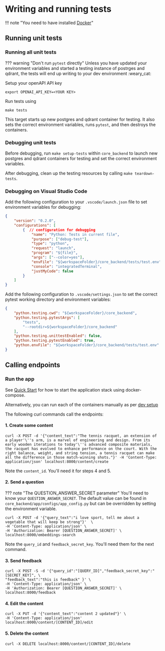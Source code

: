 # Writing and running tests

!!! note "You need to have installed [Docker](https://docs.docker.com/get-docker/)"

## Running unit tests

### Running all unit tests

??? warning "Don't run `pytest` directly"
    Unless you have updated your environment variables and started a testing instance
    of postrges and qdrant, the tests will end up writing to your dev environment :weary_cat:

Setup your openAPI API key

    export OPENAI_API_KEY=<YOUR KEY>

Run tests using

    make tests

This target starts up new postgres and qdrant container for testing. It also sets the
correct environment variables, runs `pytest`, and then destroys the containers.

### Debugging unit tests

Before debugging, run `make setup-tests` within `core_backend` to launch new postgres and
qdrant containers for testing and set the correct environment variables.

After debugging, clean up the testing resources by calling `make teardown-tests`.

### Debugging on Visual Studio Code

Add the following configuration to your `.vscode/launch.json` file to set environment
variables for debugging:

```json
{
    "version": "0.2.0",
    "configurations": [
        {  // configuration for debugging
            "name": "Python: Tests in current file",
            "purpose": ["debug-test"],
            "type": "python",
            "request": "launch",
            "program": "${file}",
            "args": ["--color=yes"],
            "envFile": "${workspaceFolder}/core_backend/tests/test.env",
            "console": "integratedTerminal",
            "justMyCode": false
        }
    ]
}
```

Add the following configuration to `.vscode/settings.json` to set the correct pytest
working directory and environment variables:

```json
{
    "python.testing.cwd": "${workspaceFolder}/core_backend",
    "python.testing.pytestArgs": [
        "tests",
        "--rootdir=${workspaceFolder}/core_backend"
    ],
    "python.testing.unittestEnabled": false,
    "python.testing.pytestEnabled": true,
    "python.envFile": "${workspaceFolder}/core_backend/tests/test.env"
}
```

## Calling endpoints

### Run the app

See [Quick Start](../index.md#quick_start) for how to start the application stack
using docker-compose.

Alternatively, you can run each of the containers manually as per [dev setup](setup.md)

The following curl commands call the endpoints:

#### 1. Create some content

    curl -X POST -d '{"content_text":"The tennis racquet, an extension of a player'\''s arm, is a marvel of engineering and design. From its early wooden iterations to today'\''s advanced composite materials, the racquet has evolved to enhance performance on the court. With the right balance, weight, and string tension, a tennis racquet can make all the difference in those match-winning shots."}' -H 'Content-Type: application/json' localhost:8000/content/create

Note the `content_id`. You'll need it for steps 4 and 5.

#### 2. Send a question

??? note "The QUESTION_ANSWER_SECRET parameter"
    You'll need to know your `QUESTION_ANSWER_SECRET`. The default value can be found
    in `core_backend/app/configs/app_config.py` but can be overridden by setting the environment
    variable.

    curl -X POST -d '{"query_text":"i love sport, tell me about a vegetable that will keep be strong"}'  \
    -H 'Content-Type: application/json' \
    -H 'Authorization: Bearer [QUESTION_ANSWER_SECRET]' \
    localhost:8000/embeddings-search

Note the `query_id` and `feedback_secret_key`. You'll need them for the next command.

#### 3. Send feedback

    curl -X POST -S -d '{"query_id":"[QUERY_ID]","feedback_secret_key":"[SECRET_KEY]", \
    "feedback_text":"this is feedback" }' \
    -H 'Content-Type: application/json' \
    -H 'Authorization: Bearer [QUESTION_ANSWER_SECRET]' \
    localhost:8000/feedback

#### 4. Edit the content

    curl -X PUT -d '{"content_text":"content 2 updated"}' \
    -H 'Content-Type: application/json' localhost:8000/content/[CONTENT_ID]/edit

#### 5. Delete the content

    curl -X DELETE localhost:8000/content/[CONTENT_ID]/delete
